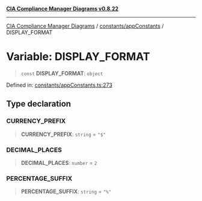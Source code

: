 [**CIA Compliance Manager Diagrams v0.8.22**](../../../README.md)

***

[CIA Compliance Manager Diagrams](../../../modules.md) / [constants/appConstants](../README.md) / DISPLAY\_FORMAT

# Variable: DISPLAY\_FORMAT

> `const` **DISPLAY\_FORMAT**: `object`

Defined in: [constants/appConstants.ts:273](https://github.com/Hack23/cia-compliance-manager/blob/5eebba14bef5523072dd8c486c1cd0c7c18766fc/src/constants/appConstants.ts#L273)

## Type declaration

### CURRENCY\_PREFIX

> **CURRENCY\_PREFIX**: `string` = `"$"`

### DECIMAL\_PLACES

> **DECIMAL\_PLACES**: `number` = `2`

### PERCENTAGE\_SUFFIX

> **PERCENTAGE\_SUFFIX**: `string` = `"%"`

